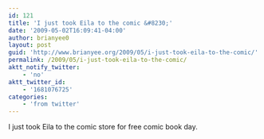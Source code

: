 ```yaml
---
id: 121
title: 'I just took Eila to the comic &#8230;'
date: '2009-05-02T16:09:41-04:00'
author: brianyee0
layout: post
guid: 'http://www.brianyee.org/2009/05/i-just-took-eila-to-the-comic/'
permalink: /2009/05/i-just-took-eila-to-the-comic/
aktt_notify_twitter:
    - 'no'
aktt_twitter_id:
    - '1681076725'
categories:
    - 'from twitter'
---
```


I just took Eila to the comic store for free comic book day.
